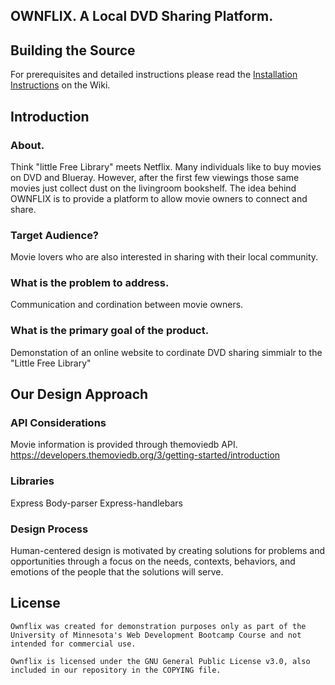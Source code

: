 ## OWNFLIX.  A Local DVD Sharing Platform.  

## Building the Source  

For prerequisites and detailed instructions please read the
[Installation Instructions](https://github.com/Soltis13/GroupProject2/wiki/Installation-Instructions)
on the Wiki.  



## Introduction  

### About.
Think "little Free Library" meets Netflix.  Many individuals like to buy movies on DVD and Blueray. However, after the first few viewings those same movies just collect dust on the livingroom bookshelf. The idea behind OWNFLIX is to provide a platform to allow movie owners to connect and share.

### Target Audience?  
Movie lovers who are also interested in sharing with their local community.

### What is the problem to address.  
Communication and cordination between movie owners.

### What is the primary goal of the product.  
Demonstation of an online website to cordinate DVD sharing simmialr to the "Little Free Library" 



## Our Design Approach  

### API Considerations  
Movie information is provided through themoviedb API.  https://developers.themoviedb.org/3/getting-started/introduction

### Libraries  
Express
Body-parser
Express-handlebars

### Design Process  
Human-centered design is motivated by creating solutions for problems and opportunities through a focus on the needs, contexts, behaviors, and emotions of the people that the solutions will serve.


## License  
	Ownflix was created for demonstration purposes only as part of the University of Minnesota's Web Development Bootcamp Course and not intended for commercial use.    

	Ownflix is licensed under the GNU General Public License v3.0, also included in our repository in the COPYING file.  





